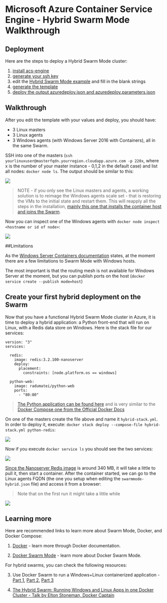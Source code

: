 # Microsoft Azure Container Service Engine - Hybrid Swarm Mode Walkthrough

## Deployment

Here are the steps to deploy a Hybrid Swarm Mode cluster:

1. [install acs-engine](acsengine.md#downloading-and-building-acs-engine)
2. [generate your ssh key](ssh.md#ssh-key-generation)
3. edit the [Hybrid Swarm Mode example](../examples/windows/swarmmode-hybrid.json) and fill in the blank strings
4. [generate the template](acsengine.md#generating-a-template)
5. [deploy the output azuredeploy.json and azuredeploy.parameters.json](../README.md#deployment-usage)

## Walkthrough

After you edit the template with your values and deploy, you should have:
-  3 Linux masters
-  3 Linux agents
-  3 Windows agents (with Windows Server 2016 with Containers),
all in the same Swarm.

SSH into one of the masters (`ssh yourlinuxuser@masterfqdn.yourregion.cloudapp.azure.com -p 220x`, where x is the number of your master instance - 0,1,2 in the default case) and list all nodes: `docker node ls`. The output should be similar to this:

![](images/swarmmode-hybrid-docker-node-ls.png)

> NOTE - if you only see the Linux masters and agents, a working solution is to reimage the Windows agents scale set - that is restoring the VMs to the initial state and restart them. This will reapply all the steps in the installation, [mainly this one that installs the container host and joins the Swarm](https://github.com/Telefonica/acs-engine/blob/master/parts/swarm/Install-ContainerHost-And-Join-Swarm.ps1).

Now you can inspect one of the Windows agents with `docker node inspect <hostname or id of node>`:

![](images/swarmmode-hybrid-docker-node-inspect.png)


##Limitations

As the [Windows Server Containers documentation](https://docs.microsoft.com/en-us/virtualization/windowscontainers/manage-containers/swarm-mode#limitations) states, at the moment there are a few limitations to Swarm Mode with Windows hosts. 

The most important is that the routing mesh is not available for Windows Server at the moment, but you can publish ports on the host (`docker service create --publish mode=host`)


## Create your first hybrid deployment on the Swarm

Now that you have a functional Hybrid Swarm Mode cluster in Azure, it is time to deploy a hybrid application: a Python front-end that will run on Linux, with a Redis data store on Windows. Here is the stack file for our services:

```
version: "3"
services:

  redis:
    image: redis:3.2.100-nanoserver
    deploy:
      placement:
        constraints: [node.platform.os == windows]

  python-web:
    image: radumatei/python-web
    ports:
      - "80:80"
```

> [The Python application can be found here](https://github.com/microsoft-dx/docker-lab/tree/master/apps/python-redis) and is very similar to the [Docker Compose one from the Official Docker Docs](https://docs.docker.com/compose/gettingstarted/)

On one of the masters create the file above and name it `hybrid-stack.yml`. In order to deploy it, execute: `docker stack deploy --compose-file hybrid-stack.yml python-redis`:


![](images/swarmmode-hybrid-stack-deploy.png)

Now if you execute `docker service ls` you should see the two services:

![](images/swarmmode-hybrid-service-ls.png)

[Since the Nanoserver Redis image](https://hub.docker.com/r/library/redis/) is around 340 MB, it will take a little to pull it, then start a container.
After the container started, we can go to the Linux agents FQDN (the one you setup when editing the `swarmmode-hybrid.json` file) and access it from a browser:

> Note that on the first run it might take a little while

![](images/swarmmode-hybrid-linux-agents.png)

## Learning more

Here are recommended links to learn more about Swarm Mode, Docker, and Docker Compose:

1. [Docker](https://docs.docker.com/) - learn more through Docker documentation.

2. [Docker Swarm Mode](https://docs.docker.com/engine/swarm/) - learn more about Docker Swarm Mode.

For hybrid swarms, you can check the following resources:

3. Use Docker Swarm to run a Windows+Linux containerized application - [Part 1](https://www.youtube.com/watch?v=ZfMV5JmkWCY&t=170s), [Part 2](https://www.youtube.com/watch?v=VbzwKbcC_Mg&t=406s), [Part 3](https://www.youtube.com/watch?v=I9oDD78E_1E&t=354s)

4. [The Hybrid Swarm: Running Windows and Linux Apps in one Docker Cluster - Talk by Elton Stoneman, Docker Captain](https://channel9.msdn.com/Events/DXPortugal/OSCAMP-Open-Source-Software-powered-by-Bright-Pixel/The-Hybrid-Swarm-Running-Windows-and-Linux-Apps-in-one-Docker-Cluster)
